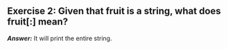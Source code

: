 ## Exercise 2: Given that fruit is a string, what does fruit[:] mean?

***Answer:*** It will print the entire string.
